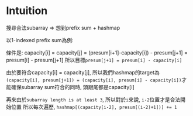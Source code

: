 # Intuition

搜尋合法subarray => 想到prefix sum + hashmap

以1-indexed prefix sum為例:

條件是: capacity[i] = capacity[j] = (presum[i+1]-capacity[i]) - presum[j+1] = presum[i] - presum[j+1]
所以目標`presum[j+1] = presum[i] - capacity[i]`

由於要符合capacity[i] = capacity[j], 所以我們hashmap的target為`(capacity[i], presum[j+1]) = (capacity[i], presum[i] - capacity[i])`才能確保subarray sum符合的同時, 頭跟尾都是capacity[i]

再來由於`subarray length is at least 3`, 所以對於`i`來說, `i-2`位置才是合法開始位置
所以每次遍歷, `hashmap[(capacity[i-2], presum[(i-2)+1])] += 1`